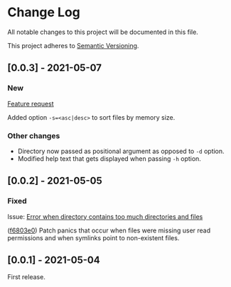 # Change Log
All notable changes to this project will be documented in this file.
 
This project adheres to [Semantic Versioning](http://semver.org/).
 
## [0.0.3] - 2021-05-07

### New

[Feature request](https://github.com/solidiquis/erdtree/issues/3)

Added option `-s=<asc|desc>` to sort files by memory size.

### Other changes

- Directory now passed as positional argument as opposed to `-d` option.
- Modified help text that gets displayed when passing `-h` option.

## [0.0.2] - 2021-05-05
  
### Fixed
 
Issue: [Error when directory contains too much directories and files](https://github.com/solidiquis/erdtree/issues/2)

([f6803e0](https://github.com/solidiquis/erdtree/commit/f6803e081929789d75f1974110c3c22cfa7ad87b)) Patch panics that occur when files were missing user read permissions and when symlinks point to non-existent files.
 
## [0.0.1] - 2021-05-04
 
First release.
